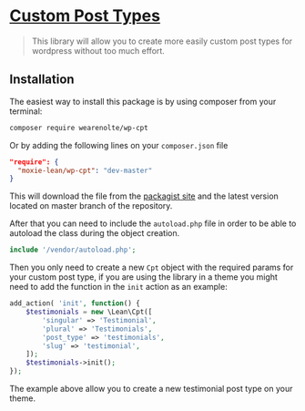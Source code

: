 # [Custom Post Types](https://github.com/moxie-lean/wp-cpt)

> This library will allow you to create more easily custom post types for wordpress without too much effort.

## Installation

The easiest way to install this package is by using composer from your
terminal:

```bash
composer require wearenolte/wp-cpt
```

Or by adding the following lines on your `composer.json` file

```json
"require": {
  "moxie-lean/wp-cpt": "dev-master"
}
```

This will download the file from the [packagist site](https://packagist.org/packages/moxie-lean/wp-cpt) 
and the latest version located on master branch of the repository. 

After that you can need to include the `autoload.php` file in order to
be able to autoload the class during the object creation.

```php
include '/vendor/autoload.php';
```

Then you only need to create a new `Cpt` object with the required params
for your custom post type, if you are using the library in a theme you
might need to add the function in the `init` action as an example: 

```php
add_action( 'init', function() {
    $testimonials = new \Lean\Cpt([
        'singular' => 'Testimonial',
        'plural' => 'Testimonials',
        'post_type' => 'testimonials',
        'slug' => 'testimonial',
    ]);
    $testimonials->init();
});
```

The example above allow you to create a new testimonial post type on
your theme.
